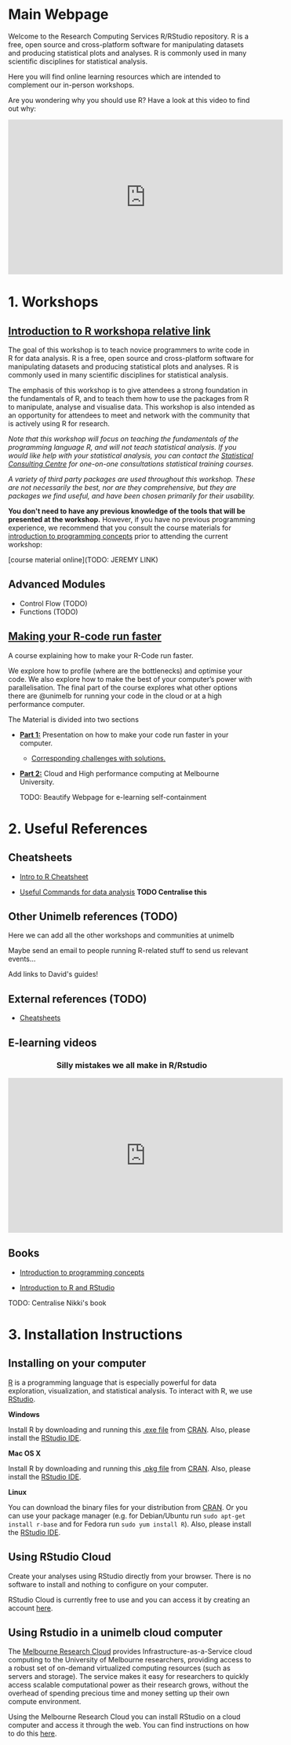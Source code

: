 # Main Webpage

Welcome to the Research Computing Services R/RStudio repository. R is a free, open source and cross-platform software for manipulating datasets and producing statistical plots and analyses. R is commonly used in many scientific disciplines for statistical analysis.

Here you will find online learning resources which are intended to complement our in-person workshops.

Are you wondering why you should use R? Have a look at this video to find out why:

<div align="center">
<iframe style="float:center" width="560" height="315" src="https://www.youtube.com/embed/Cqtf2iz5yYE" frameborder="0" allow="accelerometer; autoplay; encrypted-media; gyroscope; picture-in-picture" allowfullscreen></iframe>
</div>

# 1. Workshops

## [Introduction to R workshopa relative link](Intro_R_description.md)

The goal of this workshop is to teach novice programmers to write code in R for data analysis. R is a free, open source and cross-platform software for manipulating datasets and producing statistical plots and analyses. R is commonly used in many scientific disciplines for statistical analysis.

The emphasis of this workshop is to give attendees a strong foundation in the fundamentals of R, and to teach them how to use the packages from R to manipulate, analyse and visualise data. This workshop is also intended as an opportunity for attendees to meet and network with the community that is actively using R for research.

*Note that this workshop will focus on teaching the fundamentals of the programming language R, and will not teach statistical analysis. If you would like help with your statistical analysis, you can contact the [Statistical Consulting Centre](http://www.scc.ms.unimelb.edu.au/) for one-on-one consultations statistical training courses.*

*A variety of third party packages are used throughout this workshop. These are not necessarily the best, nor are they comprehensive, but they are packages we find useful, and have been chosen primarily for their usability.*

**You don't need to have any previous knowledge of the tools that will be presented at the workshop.** However, if you have no previous programming experience, we recommend that you consult the course materials for [introduction to programming concepts](https://nikkirubinstein.gitbooks.io/resguides-introductory-programming-concepts/content/content/welcome-to-coding.html ) prior to attending the current workshop:

[course material online](TODO: JEREMY LINK)

## Advanced Modules
- Control Flow (TODO)
- Functions (TODO)

## [Making your R-code run faster](https://resbaz.github.io/high-performance-r-course/)

A course explaining how to make your R-Code run faster.

We explore how to profile (where are the bottlenecks) and optimise your code.
We also explore how to make the best of your computer’s power with parallelisation.
The final part of the course explores what other options there are @unimelb for running your code in the cloud or at a high performance computer.

The Material is divided into two sections
- **[Part 1:](https://resbaz.github.io/high-performance-r-course/Part1_Presentation.html)** Presentation on how to make your code run faster in your computer.
    - [Corresponding challenges with solutions.](https://resbaz.github.io/high-performance-r-course/Challenges.nb.html)
  
- **[Part 2:](http://htmlpreview.github.io/?https://github.com/resbaz/high-performance-r-course/blob/master/Part2_HPC.html)** Cloud and High performance computing at Melbourne University.

  TODO: Beautify Webpage for e-learning self-containment


# 2. Useful References

## Cheatsheets

- [Intro to R Cheatsheet](TODO:)

- [Useful Commands for data analysis](https://resbaz.github.io/R_intro_May/reference.html)
**TODO Centralise this**


## Other Unimelb references (TODO)

Here we can add all the other workshops and communities at unimelb

Maybe send an email to people running R-related stuff to send us relevant events…

Add links to David's guides!

## External references (TODO)

- [Cheatsheets](https://rstudio.com/resources/cheatsheets/)

## E-learning videos

<div align="center">
<h3> Silly mistakes we all make in R/Rstudio </h3>

<iframe width="560" height="315" src="https://www.youtube.com/embed/xQ9SJvuzg0A" frameborder="0" allow="accelerometer; autoplay; encrypted-media; gyroscope; picture-in-picture" allowfullscreen></iframe>
</div>

## Books

- [Introduction to programming concepts](https://nikkirubinstein.gitbooks.io/resguides-introductory-programming-concepts/content/content/welcome-to-coding.html)

- [Introduction to R and RStudio](https://nikkirubinstein.gitbooks.io/resguides-introductory-r-workshop/content/content/01-rstudio-intro.html)

TODO: Centralise Nikki's book

# 3. Installation Instructions

## Installing on your computer

[R](http://www.r-project.org) is a programming language that is especially powerful for data exploration, visualization, and statistical analysis. To interact with R, we use [RStudio](http://www.rstudio.com/).

**Windows**

Install R by downloading and running this [.exe file](http://cran.r-project.org/bin/windows/base/release.html) from [CRAN](http://cran.r-project.org/index.html). Also, please install the [RStudio IDE](http://www.rstudio.com/ide/download/desktop).

**Mac OS X**

Install R by downloading and running this [.pkg file](http://cran.r-project.org/bin/macosx/R-latest.pkg) from [CRAN](http://cran.r-project.org/index.html). Also, please install the [RStudio IDE](http://www.rstudio.com/ide/download/desktop).

**Linux**

You can download the binary files for your distribution from [CRAN](http://cran.r-project.org/index.html). Or you can use your package manager (e.g. for Debian/Ubuntu run `sudo apt-get install r-base` and for Fedora run `sudo yum install R`). Also, please install the [RStudio IDE](http://www.rstudio.com/ide/download/desktop).

## Using RStudio Cloud

Create your analyses using RStudio directly from your browser. There is no software to install and nothing to configure on your computer. 

RStudio Cloud is currently free to use and you can access it by creating an account [here](https://rstudio.cloud/).

## Using Rstudio in a unimelb cloud computer

The [Melbourne Research Cloud](https://docs.cloud.unimelb.edu.au/) provides Infrastructure-as-a-Service  cloud computing to the University of Melbourne researchers, providing access to a robust set of on-demand virtualized computing resources (such as servers and storage). The service makes it easy for researchers to quickly access scalable computational power as their research grows, without the overhead of spending precious time and money setting up their own compute environment.

Using the Melbourne Research Cloud you can install RStudio on a cloud computer and access it through the web. You can find instructions on how to do this [here](https://docs.cloud.unimelb.edu.au/guides/application_rstudio/).
